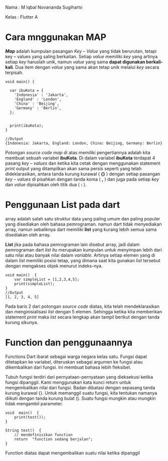 Nama : M Iqbal Novananda Sugiharto

Kelas : Flutter A

# Cara mnggunakan MAP

**_Map_** adalah kumpulan pasangan _Key – Value_ yang tidak berurutan, tetapi key – values yang saling berkaitan. Setiap _value_ memiliki _key_ yang artinya setiap _key_ haruslah unik, namun _value_ yang sama **dapat digunakan berkali-kali**. Dua item dengan _value_ yang sama akan tetap unik melalui _key_ secara terpisah.

```
void main() {

  var ibuKota = {
    'Indonesia' : 'Jakarta',
    'England' : 'London',
    'China' : 'Beijing',
    'Germany' : 'Berlin',
  };


  print(ibuKota);
}

//Output
{Indonesia: Jakarta, England: London, China: Beijing, Germany: Berlin}
```

Potongan _source code map_ di atas memiliki pengertiannya adalah kita membuat sebuah variabel **ibuKota**. Di dalam variabel **ibuKota** terdapat 4 pasang _key – values_ dan ketika kita cetak dengan menggunakan statement _print_ output yang ditampilkan akan sama persis seperti yang telah dideklarasikan, antara tanda kurung kurawal ( **{}** ) dengan setiap pasangan _key – values_ di pisahkan dengan tanda koma ( **,** ) dan juga pada setiap _key_ dan _value_ dipisahkan oleh titik dua ( **:** ).

# Penggunaan List pada dart

array adalah salah satu struktur data yang paling umum dan paling populer yang disediakan oleh bahasa pemrograman. namun dart tidak menyediakan array, namun sebaliknya dart memiliki **list** yang kurang lebih semua sama disediakan oleh array.

**List** jika pada bahasa pemrograman lain disebut array, jadi dalam pemrograman dart _list_ itu merupakan kumpulan untuk menyimpan lebih dari satu nilai atau banyak nilai dalam _variable._ Artinya setiap elemen yang di dalam _list_ memiliki posisi tetap, yang dimana saat kita gunakan _list_ tersebut dengan mengakses objek menurut indeks-nya.

```
void main()  {
	var simpleList = [1,2,3,4,5];
	print(simpleList);
}
//Output
[1, 2, 3, 4, 5]
```

Pada baris 2 dari potongan _source code_ diatas, kita telah mendeklarasikan dan menginisialisasi _list_ dengan 5 elemen. Sehingga ketika kita memberikan statement _print_ maka _list_ secara lengkap akan tampil berikut dengan tanda kurung sikunya.

# Function dan penggunaannya

Functions Dart ibarat sebagai warga negara kelas satu. Fungsi dapat ditetapkan ke variabel, diteruskan sebagai argumen ke fungsi atau dikembalikan dari fungsi. Ini membuat bahasa lebih fleksibel.

Tubuh fungsi terdiri dari pernyataan-pernyataan yang dieksekusi ketika fungsi dipanggil. Kami menggunakan kata kunci return untuk mengembalikan nilai dari fungsi. Badan dibatasi dengan sepasang tanda kurung kurawal {}. Untuk memanggil suatu fungsi, kita tentukan namanya diikuti dengan tanda kurung bulat (). Suatu fungsi mungkin atau mungkin tidak mengambil parameter.

```
void  main()  {
	print(test());
}

String test()  {
	// mendefinisikan function
	return  "function sedang berjalan";
}
```

Function diatas dapat mengembalikan suatu nilai ketika dipanggil
